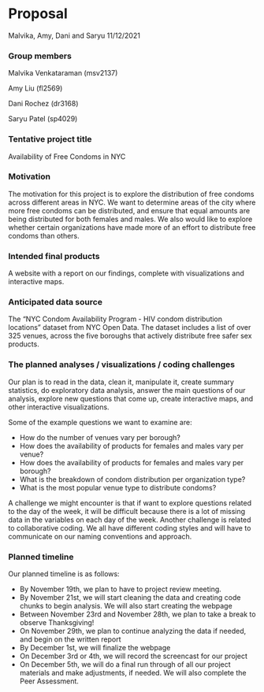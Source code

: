 Proposal
================
Malvika, Amy, Dani and Saryu
11/12/2021

### Group members

Malvika Venkataraman (msv2137)

Amy Liu (fl2569)

Dani Rochez (dr3168)

Saryu Patel (sp4029)

### Tentative project title

Availability of Free Condoms in NYC

### Motivation

The motivation for this project is to explore the distribution of free
condoms across different areas in NYC. We want to determine areas of the
city where more free condoms can be distributed, and ensure that equal
amounts are being distributed for both females and males. We also would
like to explore whether certain organizations have made more of an
effort to distribute free condoms than others.

### Intended final products

A website with a report on our findings, complete with visualizations
and interactive maps.

### Anticipated data source

The “NYC Condom Availability Program - HIV condom distribution
locations” dataset from NYC Open Data. The dataset includes a list of
over 325 venues, across the five boroughs that actively distribute free
safer sex products.

### The planned analyses / visualizations / coding challenges

Our plan is to read in the data, clean it, manipulate it, create summary
statistics, do exploratory data analysis, answer the main questions of
our analysis, explore new questions that come up, create interactive
maps, and other interactive visualizations.

Some of the example questions we want to examine are:

-   How do the number of venues vary per borough?
-   How does the availability of products for females and males vary per
    venue?
-   How does the availability of products for females and males vary per
    borough?
-   What is the breakdown of condom distribution per organization type?
-   What is the most popular venue type to distribute condoms?

A challenge we might encounter is that if want to explore questions
related to the day of the week, it will be difficult because there is a
lot of missing data in the variables on each day of the week. Another
challenge is related to collaborative coding. We all have different
coding styles and will have to communicate on our naming conventions and
approach.

### Planned timeline

Our planned timeline is as follows:

-   By November 19th, we plan to have to project review meeting.
-   By November 21st, we will start cleaning the data and creating code
    chunks to begin analysis. We will also start creating the webpage
-   Between November 23rd and November 28th, we plan to take a break to
    observe Thanksgiving!
-   On November 29th, we plan to continue analyzing the data if needed,
    and begin on the written report
-   By December 1st, we will finalize the webpage
-   On December 3rd or 4th, we will record the screencast for our
    project
-   On December 5th, we will do a final run through of all our project
    materials and make adjustments, if needed. We will also complete the
    Peer Assessment.
